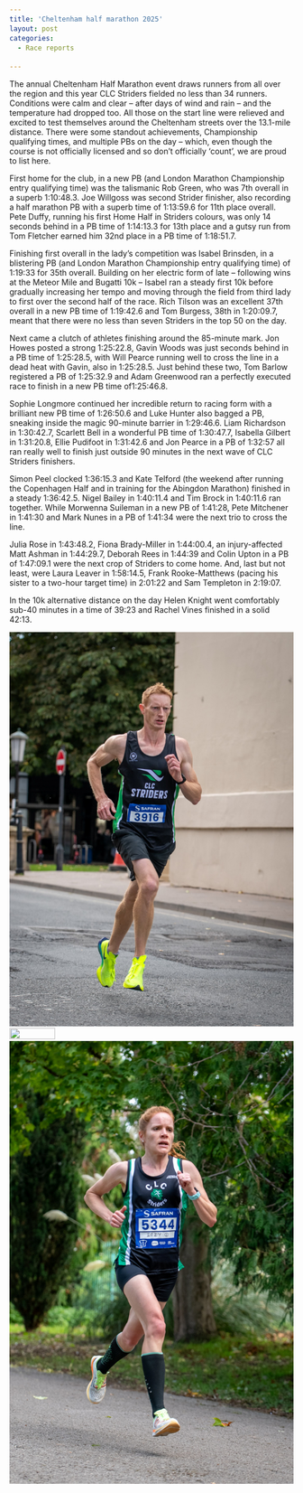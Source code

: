 ```yaml
---
title: 'Cheltenham half marathon 2025'
layout: post
categories:
  - Race reports

---
```


The annual Cheltenham Half Marathon event draws runners from all over the region and this year CLC Striders fielded no less than 34 runners. Conditions were calm and clear – after days of wind and rain – and the temperature had dropped too. All those on the start line were relieved and excited to test themselves around the Cheltenham streets over the 13.1-mile distance. There were some standout achievements, Championship qualifying times, and multiple PBs on the day – which, even though the course is not officially licensed and so don’t officially ‘count’, we are proud to list here.
 
First home for the club, in a new PB (and London Marathon Championship entry qualifying time) was the talismanic Rob Green, who was 7th overall in a superb 1:10:48.3. Joe Willgoss was second Strider finisher, also recording a half marathon PB with a superb time of 1:13:59.6 for 11th place overall. Pete Duffy, running his first Home Half in Striders colours, was only 14 seconds behind in a PB time of 1:14:13.3 for 13th place and a gutsy run from Tom Fletcher earned him 32nd place in a PB time of 1:18:51.7.
 
Finishing first overall in the lady’s competition was Isabel Brinsden, in a blistering PB (and London Marathon Championship entry qualifying time) of 1:19:33 for 35th overall. Building on her electric form of late – following wins at the Meteor Mile and Bugatti 10k – Isabel ran a steady first 10k before gradually increasing her tempo and moving through the field from third lady to first over the second half of the race. Rich Tilson was an excellent 37th overall in a new PB time of 1:19:42.6 and Tom Burgess, 38th in 1:20:09.7, meant that there were no less than seven Striders in the top 50 on the day.
 
Next came a clutch of athletes finishing around the 85-minute mark. Jon Howes posted a strong 1:25:22.8, Gavin Woods was just seconds behind in a PB time of 1:25:28.5, with Will Pearce running well to cross the line in a dead heat with Gavin, also in 1:25:28.5. Just behind these two, Tom Barlow registered a PB of 1:25:32.9 and Adam Greenwood ran a perfectly executed race to finish in a new PB time of1:25:46.8. 
 
Sophie Longmore continued her incredible return to racing form with a brilliant new PB time of 1:26:50.6 and Luke Hunter also bagged a PB, sneaking inside the magic 90-minute barrier in 1:29:46.6. Liam Richardson in 1:30:42.7, Scarlett Bell in a wonderful PB time of 1:30:47.7, Isabella Gilbert in 1:31:20.8, Ellie Pudifoot in 1:31:42.6 and Jon Pearce in a PB of 1:32:57 all ran really well to finish just outside 90 minutes in the next wave of CLC Striders finishers.
 
Simon Peel clocked 1:36:15.3 and Kate Telford (the weekend after running the Copenhagen Half and in training for the Abingdon Marathon) finished in a steady 1:36:42.5. Nigel Bailey in 1:40:11.4 and Tim Brock in 1:40:11.6 ran together. While Morwenna Suileman in a new PB of 1:41:28, Pete Mitchener in 1:41:30 and Mark Nunes in a PB of 1:41:34 were the next trio to cross the line.
 
Julia Rose in 1:43:48.2, Fiona Brady-Miller in 1:44:00.4, an injury-affected Matt Ashman in 1:44:29.7, Deborah Rees in 1:44:39 and Colin Upton in a PB of 1:47:09.1 were the next crop of Striders to come home. And, last but not least, were Laura Leaver in 1:58:14.5, Frank Rooke-Matthews (pacing his sister to a two-hour target time) in 2:01:22 and Sam Templeton in 2:19:07.
 
In the 10k alternative distance on the day Helen Knight went comfortably sub-40 minutes in a time of 39:23 and Rachel Vines finished in a solid 42:13.

![Cheltenham half](/images/2025/09/2025-09-22-Cheltenham-half-1.jpg "Cheltenham half")
<img src="(https://clcstriders-runningclub.co.uk/images/2025/09/2025-09-22-Cheltenham-half-1.jpg)" width="40%" height="40%">
![Cheltenham half](/images/2025/09/2025-09-22-Cheltenham-half-2.jpg "Cheltenham half")



